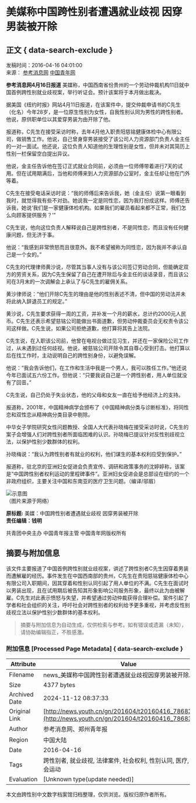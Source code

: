 # 美媒称中国跨性别者遭遇就业歧视 因穿男装被开除

## 正文 { data-search-exclude }


发稿时间：2016-04-16 04:01:00  
来源： [参考消息网](http://www.cankaoxiaoxi.com/china/20160416/1130021.shtml) [中国青年网](http://www.youth.cn)  

**参考消息网4月16日报道** 美媒称，中国西南省份贵州的一个劳动仲裁机构11日就中国首例跨性别就业歧视案，举行听证会。预计该案将于本月做出裁决。

据美国《纽约时报》网站4月11日报道，在该案件中，提交仲裁申请书的C先生（化名）今年28岁，是一位原生性别为女性，自我性别认同为男性的跨性别者。他说，原供职单位以其爱穿男装为由开除了他。

报道称，C先生在接受采访时称，去年4月他入职贵阳慈铭健康体检中心有限公司，做销售工作。他说，自己曾身穿男装接受了该公司人力资源部门负责人金主任的一对一面试。他还说，这位负责人知道他的生理性别是女性，但并未对其简历上性别一栏保留空白提出异议。

他说，金主任告诉他在签订正式就业合同前，必须由一位师傅带着进行7天的试用。但在试用期满后，当他和师傅来到人力资源部办公室时，金主任却让他在门外等着。

C先生在接受电话采访时说：“我的师傅后来告诉我，她（金主任）说第一眼看到我时，就觉得我有些不对劲。她说我一定是同性恋，因为我打扮成这样。师傅还告诉我，她说‘我们是一家健康体检机构。如果我们的雇员看起来都不正常，我们怎么向顾客提供服务？’”

C先生说，他向这位负责人解释说自己是跨性别者，不是同性恋，而且没有任何健康问题，但无济于事。

他说：“我感到非常愤怒而且很意外。我不希望被称为同性恋，因为我并不承认自己是一个女的。”

C先生的代理律师黄沙说，尽管其当事人没有与该公司签订劳动合同，但能确定双方的劳资关系，因为C先生保留了自己在遭开除后与金主任的谈话录音，而且该公司在3月末的一次调解会上承认了与C先生的雇佣关系。

黄沙律师说：“他们开除C先生的理由是他的性别表述不清，但中国的劳动法并未将此纳入辞退员工的规定。”

黄沙说，C先生要求获得一周的工资，并补发一个月的薪水，总计约2000元人民币。C先生还表示希望慈铭公司能做出书面道歉，但劳动仲裁委员会无权责令该公司这样做。C先生说，如果公司拒绝道歉，他打算将其告上法院。

C先生说，在入职该公司前，他曾在电视台做过见习生，并还在一家保险公司工作过，从未遇到过任何歧视。他说，被慈铭公司开除令其自尊心受到打击。他打算以后在找工作时，主动说明自己的跨性别身份，以避免误解。

他说：“我会告诉他们，在工作和生活中我是一个男人，我可以胜任工作。”他还说今年已面试五六份工作。但他说：“只要我说自己是一个跨性别者，用人单位就没有了回音。”

C先生说，自己仍处于失业状态，他的父母和女友一直在给予他经济上的支持。

报道称，2001年，中国精神病学会颁布了《中国精神病分类与诊断标准》，将同性恋和双性恋从精神病分类目录中剔除。

中华女子学院研究女性问题教授、全国人大代表孙晓梅在接受采访时说，C先生的案子会增强人们对跨性别者所面临困难的认识。孙晓梅已提议针对反性别歧视立法，以保护性别少数群体的权利。

孙晓梅说：“我认为跨性别者有就业的权利，他们谋生的基本权利应受到保护。”

报道称，驻北京的亚洲妇女促进会负责宣传、调研和政策事务的沈婷婷称，该案是“中国跨性别者权利运动的里程碑事件”。亚洲妇女促进会是总部设在纽约的一个非政府组织，主要关注中国和东南亚的医疗卫生问题。（编译/邬眉）

![示意图](./W020160416145468111219.jpg)  
（图片来源于网络）

**原标题:** 美媒：中国跨性别者遭遇就业歧视 因穿男装被开除  
**责任编辑：钱明**  

共青团中央主办 中国青年报主管 中国青年网版权所有

## 摘要与附加信息

<!-- tcd_abstract -->
该文件主要报道了中国首例跨性别就业歧视案，讲述了跨性别者C先生因穿着男装而遭解雇的经历。事件发生在中国西南部的贵州，C先生在贵阳慈铭健康体检中心有限公司入职期间，因其穿着和性别认同引起了用人单位的不满。C先生在面试时以男装出现，且在试用期后被告知其形象影响公司服务形象，最终以此为由被解雇。C先生对此表示愤怒与失望，并希望通过劳动仲裁获得合理补偿。案件引起了学者和社会组织的关注，呼吁社会对跨性别者的权利给予更多重视，并考虑反性别歧视立法以保护性别少数群体的基本权利。
<!-- tcd_abstract_end -->

> 摘要与附加信息为自动生成，仅供检索与参考。如有错误或遗漏（未知），请协助编辑指正，不胜感激。

### 附加信息 [Processed Page Metadata] { data-search-exclude }

| Attribute       | Value                                  |
|-----------------|----------------------------------------|
| Filename        | news_美媒称中国跨性别者遭遇就业歧视因穿男装被开除.md                             |
| Size            | 4377 bytes                           |
| Archived Date   | 2024-11-12 08:37:33                             |
| Original Link   | [http://news.youth.cn/gn/201604/t20160416_7868350.htm](http://news.youth.cn/gn/201604/t20160416_7868350.htm)                       |
| Author          | 参考消息网、郑州青年报                               |
| Region          | 中国大陆                               |
| Date            | 2016-04-16                                 |
| Tags            | 跨性别者, 就业歧视, 法律案件, 社会权利, 性别认同, 医疗, 人权, 社会运动                                 |
| Evaluation            | [Unknown type(update needed)]                                 |
<!-- tcd_table_end -->

本文由跨性别中文数字档案馆归档整理，仅供浏览。版权归原作者所有。
